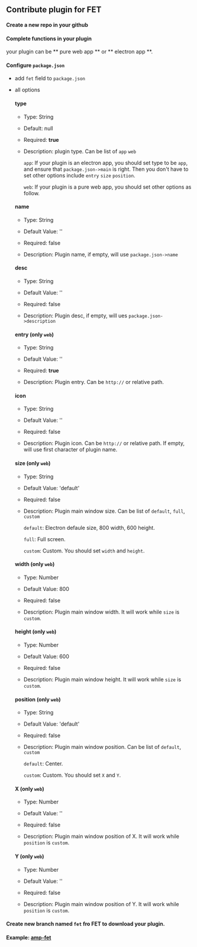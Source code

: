 Contribute plugin for FET
--------------------------------------------------
#### Create a new repo in your github


#### Complete functions in your plugin

your plugin can be ** pure web app ** or ** electron app **.

#### Configure `package.json`

* add `fet` field to `package.json`

* all options

	#### type

	* Type: String

	* Default: null

	* Required: **true**

	* Description: plugin type. Can be list of `app` `web`

		`app`: If your plugin is an electron app, you should set type to be `app`, and ensure that `package.json->main` is right. Then you don't have to set other options include `entry` `size` `position`.

		`web`: If your plugin is a pure web app, you should set other options as follow.

	#### name

	* Type: String

	* Default Value: ''

	* Required: false

	* Description: Plugin name, if empty, will use `package.json->name`

	#### desc

	* Type: String

	* Default Value: ''

	* Required: false

	* Description: Plugin desc, if empty, will ues `package.json->description`

	#### entry (only `web`)

	* Type: String

	* Default Value: ''

	* Required: **true**

	* Description: Plugin entry. Can be `http://` or relative path.

	#### icon

	* Type: String

	* Default Value: ''

	* Required: false

	* Description: Plugin icon. Can be `http://` or relative path. If empty, will use first character of plugin name.

	#### size (only `web`)

	* Type: String

	* Default Value: 'default'

	* Required: false

	* Description: Plugin main window size. Can be list of `default`, `full`, `custom`

		`default`: Electron defaule size, 800 width, 600 height.

		`full`: Full screen.

		`custom`: Custom. You should set `width` and `height`.

	#### width (only `web`)

	* Type: Number

	* Default Value: 800

	* Required: false

	* Description: Plugin main window width. It will work while `size` is `custom`.

	#### height (only `web`)

	* Type: Number

	* Default Value: 600

	* Required: false

	* Description: Plugin main window height. It will work while `size` is `custom`.

	#### position (only `web`)

	* Type: String

	* Default Value: 'default'

	* Required: false

	* Description: Plugin main window position. Can be list of `default`, `custom`

		`default`: Center.

		`custom`: Custom. You should set `X` and `Y`.

	#### X (only `web`)

	* Type: Number

	* Default Value: ''

	* Required: false

	* Description: Plugin main window position of X. It will work while `position` is `custom`.

	#### Y (only `web`)

	* Type: Number

	* Default Value: ''

	* Required: false

	* Description: Plugin main window position of Y. It will work while `position` is `custom`.

#### Create new branch named `fet` fro FET to download your plugin.

#### Example: [amp-fet](https://github.com/luoye-fe/amp-fet)
